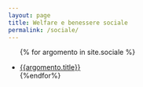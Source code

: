 ```yaml
---
layout: page
title: Welfare e benessere sociale
permalink: /sociale/
---
```


<ul>

{% for argomento in site.sociale %}

  <li>
    <a href="{{argomento.url}}">{{argomento.title}}</a>
    </li>
{%endfor%}

</ul>
